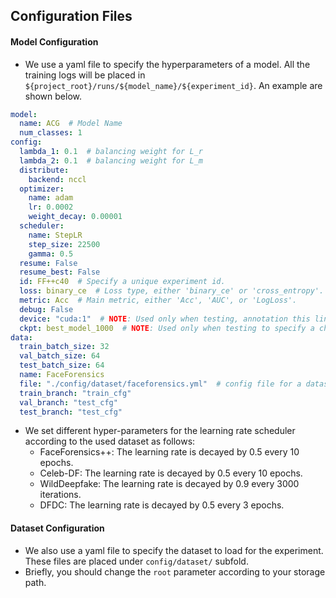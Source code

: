 ## Configuration Files

#### Model  Configuration
- We use a yaml file to specify the hyperparameters of a model. All the training logs will be placed in `${project_root}/runs/${model_name}/${experiment_id}`. An example are shown below.

```yaml
model:
  name: ACG  # Model Name
  num_classes: 1 
config:
  lambda_1: 0.1  # balancing weight for L_r
  lambda_2: 0.1  # balancing weight for L_m
  distribute:
    backend: nccl
  optimizer:
    name: adam
    lr: 0.0002
    weight_decay: 0.00001
  scheduler:
    name: StepLR
    step_size: 22500
    gamma: 0.5
  resume: False
  resume_best: False
  id: FF++c40  # Specify a unique experiment id.
  loss: binary_ce  # Loss type, either 'binary_ce' or 'cross_entropy'.
  metric: Acc  # Main metric, either 'Acc', 'AUC', or 'LogLoss'.
  debug: False
  device: "cuda:1"  # NOTE: Used only when testing, annotation this line when training.
  ckpt: best_model_1000  # NOTE: Used only when testing to specify a checkpoint id, annotating this line when training.
data:
  train_batch_size: 32
  val_batch_size: 64
  test_batch_size: 64
  name: FaceForensics
  file: "./config/dataset/faceforensics.yml"  # config file for a dataset
  train_branch: "train_cfg"
  val_branch: "test_cfg"
  test_branch: "test_cfg"
```

- We set different hyper-parameters for the learning rate scheduler according to the used dataset as follows:
  - FaceForensics++: The learning rate is decayed by 0.5 every 10 epochs.
  - Celeb-DF: The learning rate is decayed by 0.5 every 10 epochs.
  - WildDeepfake: The learning rate is decayed by 0.9 every 3000 iterations.
  - DFDC: The learning rate is decayed by 0.5 every 3 epochs.

#### Dataset Configuration
- We also use a yaml file to specify the dataset to load for the experiment. These files are placed under `config/dataset/` subfold.
- Briefly, you should change the `root` parameter according to your storage path. 